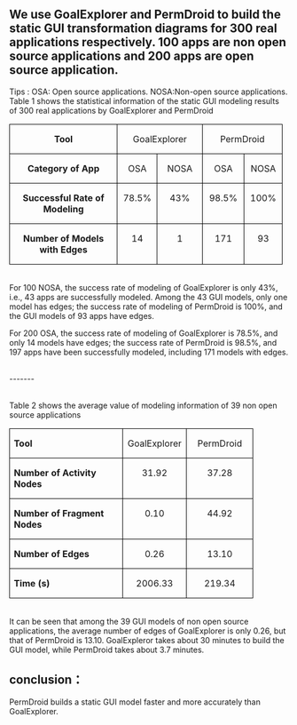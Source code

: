 We use GoalExplorer and PermDroid to build the static GUI transformation diagrams for 300 real applications respectively.  100 apps are non open source applications and 200 apps are open source application.
-------  
Tips :     OSA: Open source applications.        NOSA:Non-open source applications.  <br>
Table 1 shows the statistical information of the static GUI modeling results of 300 real applications by GoalExplorer and PermDroid <br>

<table class="MsoTableGrid" border="1" cellspacing="0" cellpadding="0" style="border-collapse:collapse;border:none;mso-border-alt:solid windowtext .5pt;
 mso-yfti-tbllook:1184;mso-padding-alt:0cm 5.4pt 0cm 5.4pt">
 <tbody><tr style="mso-yfti-irow:0;mso-yfti-firstrow:yes;height:13.0pt">
  <td width="179" valign="top" style="width:134.3pt;border:solid windowtext 1.0pt;
  mso-border-alt:solid windowtext .5pt;padding:0cm 5.4pt 0cm 5.4pt;height:13.0pt">
  <p class="MsoNormal" align="center" style="text-align:center"><b style="mso-bidi-font-weight:normal"><span lang="EN-US" style="mso-bidi-font-size:
  10.5pt;mso-bidi-font-family:&quot;Times New Roman&quot;;mso-bidi-theme-font:minor-bidi">Tool<o:p></o:p></span></b></p>
  </td>
  <td width="123" colspan="2" valign="top" style="width:92.1pt;border:solid windowtext 1.0pt;
  border-left:none;mso-border-left-alt:solid windowtext .5pt;mso-border-alt:
  solid windowtext .5pt;padding:0cm 5.4pt 0cm 5.4pt;height:13.0pt">
  <p class="MsoNormal" align="center" style="text-align:center"><span class="SpellE"><span lang="EN-US" style="mso-bidi-font-size:10.5pt;mso-bidi-font-family:&quot;Times New Roman&quot;;
  mso-bidi-theme-font:minor-bidi">GoalExplorer</span></span><span lang="EN-US" style="mso-bidi-font-size:10.5pt;mso-bidi-font-family:&quot;Times New Roman&quot;;
  mso-bidi-theme-font:minor-bidi"><o:p></o:p></span></p>
  </td>
  <td width="113" colspan="2" valign="top" style="width:3.0cm;border:solid windowtext 1.0pt;
  border-left:none;mso-border-left-alt:solid windowtext .5pt;mso-border-alt:
  solid windowtext .5pt;padding:0cm 5.4pt 0cm 5.4pt;height:13.0pt">
  <p class="MsoNormal" align="center" style="text-align:center"><span class="SpellE"><span lang="EN-US" style="mso-bidi-font-size:10.5pt;mso-bidi-font-family:&quot;Times New Roman&quot;;
  mso-bidi-theme-font:minor-bidi">PermDroid</span></span><span lang="EN-US" style="mso-bidi-font-size:10.5pt;mso-bidi-font-family:&quot;Times New Roman&quot;;
  mso-bidi-theme-font:minor-bidi"><o:p></o:p></span></p>
  </td>
 </tr>
 <tr style="mso-yfti-irow:1">
  <td width="179" valign="top" style="width:134.3pt;border:solid windowtext 1.0pt;
  border-top:none;mso-border-top-alt:solid windowtext .5pt;mso-border-alt:solid windowtext .5pt;
  padding:0cm 5.4pt 0cm 5.4pt">
  <p class="MsoNormal" align="center" style="text-align:center"><b style="mso-bidi-font-weight:normal"><span lang="EN-US" style="mso-bidi-font-size:
  10.5pt;mso-bidi-font-family:&quot;Times New Roman&quot;;mso-bidi-theme-font:minor-bidi">Category
  of App<o:p></o:p></span></b></p>
  </td>
  <td width="57" valign="top" style="width:42.5pt;border-top:none;border-left:none;
  border-bottom:solid windowtext 1.0pt;border-right:solid windowtext 1.0pt;
  mso-border-top-alt:solid windowtext .5pt;mso-border-left-alt:solid windowtext .5pt;
  mso-border-alt:solid windowtext .5pt;padding:0cm 5.4pt 0cm 5.4pt">
  <p class="MsoNormal" align="center" style="text-align:center"><span lang="EN-US" style="mso-bidi-font-size:10.5pt;mso-bidi-font-family:&quot;Times New Roman&quot;;
  mso-bidi-theme-font:minor-bidi">OSA<o:p></o:p></span></p>
  </td>
  <td width="66" valign="top" style="width:49.6pt;border-top:none;border-left:none;
  border-bottom:solid windowtext 1.0pt;border-right:solid windowtext 1.0pt;
  mso-border-top-alt:solid windowtext .5pt;mso-border-left-alt:solid windowtext .5pt;
  mso-border-alt:solid windowtext .5pt;padding:0cm 5.4pt 0cm 5.4pt">
  <p class="MsoNormal" align="center" style="text-align:center"><span lang="EN-US" style="mso-bidi-font-size:10.5pt;mso-bidi-font-family:&quot;Times New Roman&quot;;
  mso-bidi-theme-font:minor-bidi">NOSA<o:p></o:p></span></p>
  </td>
  <td width="60" valign="top" style="width:45.1pt;border-top:none;border-left:none;
  border-bottom:solid windowtext 1.0pt;border-right:solid windowtext 1.0pt;
  mso-border-top-alt:solid windowtext .5pt;mso-border-left-alt:solid windowtext .5pt;
  mso-border-alt:solid windowtext .5pt;padding:0cm 5.4pt 0cm 5.4pt">
  <p class="MsoNormal" align="center" style="text-align:center"><span lang="EN-US" style="mso-bidi-font-size:10.5pt;mso-bidi-font-family:&quot;Times New Roman&quot;;
  mso-bidi-theme-font:minor-bidi">OSA<o:p></o:p></span></p>
  </td>
  <td width="53" valign="top" style="width:39.95pt;border-top:none;border-left:
  none;border-bottom:solid windowtext 1.0pt;border-right:solid windowtext 1.0pt;
  mso-border-top-alt:solid windowtext .5pt;mso-border-left-alt:solid windowtext .5pt;
  mso-border-alt:solid windowtext .5pt;padding:0cm 5.4pt 0cm 5.4pt">
  <p class="MsoNormal" align="center" style="text-align:center"><span lang="EN-US" style="mso-bidi-font-size:10.5pt;mso-bidi-font-family:&quot;Times New Roman&quot;;
  mso-bidi-theme-font:minor-bidi">NOSA<o:p></o:p></span></p>
  </td>
 </tr>
 <tr style="mso-yfti-irow:2">
  <td width="179" valign="top" style="width:134.3pt;border:solid windowtext 1.0pt;
  border-top:none;mso-border-top-alt:solid windowtext .5pt;mso-border-alt:solid windowtext .5pt;
  padding:0cm 5.4pt 0cm 5.4pt">
  <p class="MsoNormal" align="center" style="text-align:center"><b style="mso-bidi-font-weight:normal"><span lang="EN-US" style="mso-bidi-font-size:
  10.5pt;mso-bidi-font-family:&quot;Times New Roman&quot;;mso-bidi-theme-font:minor-bidi">Successful
  Rate of</span><span lang="EN-US"> </span></b><b style="mso-bidi-font-weight:
  normal"><span lang="EN-US" style="mso-bidi-font-size:10.5pt;mso-bidi-font-family:
  &quot;Times New Roman&quot;;mso-bidi-theme-font:minor-bidi">Modeling<o:p></o:p></span></b></p>
  </td>
  <td width="57" valign="top" style="width:42.5pt;border-top:none;border-left:none;
  border-bottom:solid windowtext 1.0pt;border-right:solid windowtext 1.0pt;
  mso-border-top-alt:solid windowtext .5pt;mso-border-left-alt:solid windowtext .5pt;
  mso-border-alt:solid windowtext .5pt;padding:0cm 5.4pt 0cm 5.4pt">
  <p class="MsoNormal" align="center" style="text-align:center"><span lang="EN-US" style="mso-bidi-font-size:10.5pt;mso-bidi-font-family:&quot;Times New Roman&quot;;
  mso-bidi-theme-font:minor-bidi">78.5%<o:p></o:p></span></p>
  </td>
  <td width="66" valign="top" style="width:49.6pt;border-top:none;border-left:none;
  border-bottom:solid windowtext 1.0pt;border-right:solid windowtext 1.0pt;
  mso-border-top-alt:solid windowtext .5pt;mso-border-left-alt:solid windowtext .5pt;
  mso-border-alt:solid windowtext .5pt;padding:0cm 5.4pt 0cm 5.4pt">
  <p class="MsoNormal" align="center" style="text-align:center"><span lang="EN-US" style="mso-bidi-font-size:10.5pt;mso-bidi-font-family:&quot;Times New Roman&quot;;
  mso-bidi-theme-font:minor-bidi">43%<o:p></o:p></span></p>
  </td>
  <td width="60" valign="top" style="width:45.1pt;border-top:none;border-left:none;
  border-bottom:solid windowtext 1.0pt;border-right:solid windowtext 1.0pt;
  mso-border-top-alt:solid windowtext .5pt;mso-border-left-alt:solid windowtext .5pt;
  mso-border-alt:solid windowtext .5pt;padding:0cm 5.4pt 0cm 5.4pt">
  <p class="MsoNormal" align="center" style="text-align:center"><span lang="EN-US" style="mso-bidi-font-size:10.5pt;mso-bidi-font-family:&quot;Times New Roman&quot;;
  mso-bidi-theme-font:minor-bidi">98.5%<o:p></o:p></span></p>
  </td>
  <td width="53" valign="top" style="width:39.95pt;border-top:none;border-left:
  none;border-bottom:solid windowtext 1.0pt;border-right:solid windowtext 1.0pt;
  mso-border-top-alt:solid windowtext .5pt;mso-border-left-alt:solid windowtext .5pt;
  mso-border-alt:solid windowtext .5pt;padding:0cm 5.4pt 0cm 5.4pt">
  <p class="MsoNormal" align="center" style="text-align:center"><span lang="EN-US" style="mso-bidi-font-size:10.5pt;mso-bidi-font-family:&quot;Times New Roman&quot;;
  mso-bidi-theme-font:minor-bidi">100%<o:p></o:p></span></p>
  </td>
 </tr>
 <tr style="mso-yfti-irow:3;mso-yfti-lastrow:yes">
  <td width="179" valign="top" style="width:134.3pt;border:solid windowtext 1.0pt;
  border-top:none;mso-border-top-alt:solid windowtext .5pt;mso-border-alt:solid windowtext .5pt;
  padding:0cm 5.4pt 0cm 5.4pt">
  <p class="MsoNormal" align="center" style="text-align:center"><b style="mso-bidi-font-weight:normal"><span lang="EN-US" style="mso-bidi-font-size:
  10.5pt;mso-bidi-font-family:&quot;Times New Roman&quot;;mso-bidi-theme-font:minor-bidi">Number
  of Models with Edges<o:p></o:p></span></b></p>
  </td>
  <td width="57" valign="top" style="width:42.5pt;border-top:none;border-left:none;
  border-bottom:solid windowtext 1.0pt;border-right:solid windowtext 1.0pt;
  mso-border-top-alt:solid windowtext .5pt;mso-border-left-alt:solid windowtext .5pt;
  mso-border-alt:solid windowtext .5pt;padding:0cm 5.4pt 0cm 5.4pt">
  <p class="MsoNormal" align="center" style="text-align:center"><span lang="EN-US" style="mso-bidi-font-size:10.5pt;mso-bidi-font-family:&quot;Times New Roman&quot;;
  mso-bidi-theme-font:minor-bidi">14<o:p></o:p></span></p>
  </td>
  <td width="66" valign="top" style="width:49.6pt;border-top:none;border-left:none;
  border-bottom:solid windowtext 1.0pt;border-right:solid windowtext 1.0pt;
  mso-border-top-alt:solid windowtext .5pt;mso-border-left-alt:solid windowtext .5pt;
  mso-border-alt:solid windowtext .5pt;padding:0cm 5.4pt 0cm 5.4pt">
  <p class="MsoNormal" align="center" style="text-align:center"><span lang="EN-US" style="mso-bidi-font-size:10.5pt;mso-bidi-font-family:&quot;Times New Roman&quot;;
  mso-bidi-theme-font:minor-bidi">1<o:p></o:p></span></p>
  </td>
  <td width="60" valign="top" style="width:45.1pt;border-top:none;border-left:none;
  border-bottom:solid windowtext 1.0pt;border-right:solid windowtext 1.0pt;
  mso-border-top-alt:solid windowtext .5pt;mso-border-left-alt:solid windowtext .5pt;
  mso-border-alt:solid windowtext .5pt;padding:0cm 5.4pt 0cm 5.4pt">
  <p class="MsoNormal" align="center" style="text-align:center"><span lang="EN-US" style="mso-bidi-font-size:10.5pt;mso-bidi-font-family:&quot;Times New Roman&quot;;
  mso-bidi-theme-font:minor-bidi">171<o:p></o:p></span></p>
  </td>
  <td width="53" valign="top" style="width:39.95pt;border-top:none;border-left:
  none;border-bottom:solid windowtext 1.0pt;border-right:solid windowtext 1.0pt;
  mso-border-top-alt:solid windowtext .5pt;mso-border-left-alt:solid windowtext .5pt;
  mso-border-alt:solid windowtext .5pt;padding:0cm 5.4pt 0cm 5.4pt">
  <p class="MsoNormal" align="center" style="text-align:center"><span lang="EN-US" style="mso-bidi-font-size:10.5pt;mso-bidi-font-family:&quot;Times New Roman&quot;;
  mso-bidi-theme-font:minor-bidi">93<o:p></o:p></span></p>
  </td>
 </tr>
</tbody></table>

<br>
For 100 NOSA, the success rate of modeling of GoalExplorer is only 43%, i.e., 43 apps are successfully modeled. Among the 43 GUI models, only one model has edges; the success rate of modeling of PermDroid is 100%, and the GUI models of 93 apps have edges.

For 200 OSA, the success rate of modeling of GoalExplorer is 78.5%, and only 14 models have edges; the success rate of PermDroid is 98.5%, and 197 apps have been successfully modeled, including 171 models with edges.
<br>

<br>
-------  

<br> Table 2 shows the average value of modeling information of 39 non open source applications

<table class="MsoTableGrid" border="1" cellspacing="0" cellpadding="0" style="border-collapse:collapse;border:none;mso-border-alt:solid windowtext .5pt;
 mso-yfti-tbllook:1184;mso-padding-alt:0cm 5.4pt 0cm 5.4pt">
 <tbody><tr style="mso-yfti-irow:0;mso-yfti-firstrow:yes">
  <td width="188" valign="top" style="width:141.35pt;border:solid windowtext 1.0pt;
  mso-border-alt:solid windowtext .5pt;padding:0cm 5.4pt 0cm 5.4pt">
  <p class="MsoNormal"><b style="mso-bidi-font-weight:normal"><span lang="EN-US" style="font-size:12.0pt;mso-bidi-font-size:15.0pt;mso-bidi-font-family:&quot;Times New Roman&quot;;
  mso-bidi-theme-font:minor-bidi">Tool<o:p></o:p></span></b></p>
  </td>
  <td width="100" valign="top" style="width:75.15pt;border:solid windowtext 1.0pt;
  border-left:none;mso-border-left-alt:solid windowtext .5pt;mso-border-alt:
  solid windowtext .5pt;padding:0cm 5.4pt 0cm 5.4pt">
  <p class="MsoNormal" align="center" style="text-align:center"><span class="SpellE"><span lang="EN-US" style="mso-bidi-font-size:10.5pt;mso-bidi-font-family:&quot;Times New Roman&quot;;
  mso-bidi-theme-font:minor-bidi">GoalExplorer</span></span><span lang="EN-US" style="font-size:12.0pt;mso-bidi-font-size:15.0pt;mso-bidi-font-family:&quot;Times New Roman&quot;;
  mso-bidi-theme-font:minor-bidi"><o:p></o:p></span></p>
  </td>
  <td width="104" valign="top" style="width:78.3pt;border:solid windowtext 1.0pt;
  border-left:none;mso-border-left-alt:solid windowtext .5pt;mso-border-alt:
  solid windowtext .5pt;padding:0cm 5.4pt 0cm 5.4pt">
  <p class="MsoNormal" align="center" style="text-align:center"><span class="SpellE"><span lang="EN-US" style="mso-bidi-font-size:10.5pt;mso-bidi-font-family:&quot;Times New Roman&quot;;
  mso-bidi-theme-font:minor-bidi">PermDroid</span></span><span lang="EN-US" style="font-size:12.0pt;mso-bidi-font-size:15.0pt;mso-bidi-font-family:&quot;Times New Roman&quot;;
  mso-bidi-theme-font:minor-bidi"><o:p></o:p></span></p>
  </td>
 </tr>
 <tr style="mso-yfti-irow:1">
  <td width="188" valign="top" style="width:141.35pt;border:solid windowtext 1.0pt;
  border-top:none;mso-border-top-alt:solid windowtext .5pt;mso-border-alt:solid windowtext .5pt;
  padding:0cm 5.4pt 0cm 5.4pt">
  <p class="MsoNormal"><b style="mso-bidi-font-weight:normal"><span lang="EN-US" style="mso-bidi-font-size:10.5pt;mso-bidi-font-family:&quot;Times New Roman&quot;;
  mso-bidi-theme-font:minor-bidi">Number of Activity Nodes<o:p></o:p></span></b></p>
  </td>
  <td width="100" valign="top" style="width:75.15pt;border-top:none;border-left:
  none;border-bottom:solid windowtext 1.0pt;border-right:solid windowtext 1.0pt;
  mso-border-top-alt:solid windowtext .5pt;mso-border-left-alt:solid windowtext .5pt;
  mso-border-alt:solid windowtext .5pt;padding:0cm 5.4pt 0cm 5.4pt">
  <p class="MsoNormal" align="center" style="text-align:center"><span lang="EN-US" style="mso-bidi-font-size:10.5pt;mso-bidi-font-family:&quot;Times New Roman&quot;;
  mso-bidi-theme-font:minor-bidi">31.92<o:p></o:p></span></p>
  </td>
  <td width="104" valign="top" style="width:78.3pt;border-top:none;border-left:
  none;border-bottom:solid windowtext 1.0pt;border-right:solid windowtext 1.0pt;
  mso-border-top-alt:solid windowtext .5pt;mso-border-left-alt:solid windowtext .5pt;
  mso-border-alt:solid windowtext .5pt;padding:0cm 5.4pt 0cm 5.4pt">
  <p class="MsoNormal" align="center" style="text-align:center"><span lang="EN-US" style="mso-bidi-font-size:10.5pt;mso-bidi-font-family:&quot;Times New Roman&quot;;
  mso-bidi-theme-font:minor-bidi">37.28<o:p></o:p></span></p>
  </td>
 </tr>
 <tr style="mso-yfti-irow:2">
  <td width="188" valign="top" style="width:141.35pt;border:solid windowtext 1.0pt;
  border-top:none;mso-border-top-alt:solid windowtext .5pt;mso-border-alt:solid windowtext .5pt;
  padding:0cm 5.4pt 0cm 5.4pt">
  <p class="MsoNormal"><b style="mso-bidi-font-weight:normal"><span lang="EN-US" style="mso-bidi-font-size:10.5pt;mso-bidi-font-family:&quot;Times New Roman&quot;;
  mso-bidi-theme-font:minor-bidi">Number of Fragment Nodes<o:p></o:p></span></b></p>
  </td>
  <td width="100" valign="top" style="width:75.15pt;border-top:none;border-left:
  none;border-bottom:solid windowtext 1.0pt;border-right:solid windowtext 1.0pt;
  mso-border-top-alt:solid windowtext .5pt;mso-border-left-alt:solid windowtext .5pt;
  mso-border-alt:solid windowtext .5pt;padding:0cm 5.4pt 0cm 5.4pt">
  <p class="MsoNormal" align="center" style="text-align:center"><span lang="EN-US" style="mso-bidi-font-size:10.5pt;mso-bidi-font-family:&quot;Times New Roman&quot;;
  mso-bidi-theme-font:minor-bidi">0.10<o:p></o:p></span></p>
  </td>
  <td width="104" valign="top" style="width:78.3pt;border-top:none;border-left:
  none;border-bottom:solid windowtext 1.0pt;border-right:solid windowtext 1.0pt;
  mso-border-top-alt:solid windowtext .5pt;mso-border-left-alt:solid windowtext .5pt;
  mso-border-alt:solid windowtext .5pt;padding:0cm 5.4pt 0cm 5.4pt">
  <p class="MsoNormal" align="center" style="text-align:center"><span lang="EN-US" style="mso-bidi-font-size:10.5pt;mso-bidi-font-family:&quot;Times New Roman&quot;;
  mso-bidi-theme-font:minor-bidi">44.92<o:p></o:p></span></p>
  </td>
 </tr>
 <tr style="mso-yfti-irow:3">
  <td width="188" valign="top" style="width:141.35pt;border:solid windowtext 1.0pt;
  border-top:none;mso-border-top-alt:solid windowtext .5pt;mso-border-alt:solid windowtext .5pt;
  padding:0cm 5.4pt 0cm 5.4pt">
  <p class="MsoNormal"><b style="mso-bidi-font-weight:normal"><span lang="EN-US" style="mso-bidi-font-size:10.5pt;mso-bidi-font-family:&quot;Times New Roman&quot;;
  mso-bidi-theme-font:minor-bidi">Number of Edges<o:p></o:p></span></b></p>
  </td>
  <td width="100" valign="top" style="width:75.15pt;border-top:none;border-left:
  none;border-bottom:solid windowtext 1.0pt;border-right:solid windowtext 1.0pt;
  mso-border-top-alt:solid windowtext .5pt;mso-border-left-alt:solid windowtext .5pt;
  mso-border-alt:solid windowtext .5pt;padding:0cm 5.4pt 0cm 5.4pt">
  <p class="MsoNormal" align="center" style="text-align:center"><span lang="EN-US" style="mso-bidi-font-size:10.5pt;mso-bidi-font-family:&quot;Times New Roman&quot;;
  mso-bidi-theme-font:minor-bidi">0.26<o:p></o:p></span></p>
  </td>
  <td width="104" valign="top" style="width:78.3pt;border-top:none;border-left:
  none;border-bottom:solid windowtext 1.0pt;border-right:solid windowtext 1.0pt;
  mso-border-top-alt:solid windowtext .5pt;mso-border-left-alt:solid windowtext .5pt;
  mso-border-alt:solid windowtext .5pt;padding:0cm 5.4pt 0cm 5.4pt">
  <p class="MsoNormal" align="center" style="text-align:center"><span lang="EN-US" style="mso-bidi-font-size:10.5pt;mso-bidi-font-family:&quot;Times New Roman&quot;;
  mso-bidi-theme-font:minor-bidi">13.10<o:p></o:p></span></p>
  </td>
 </tr>
 <tr style="mso-yfti-irow:4;mso-yfti-lastrow:yes">
  <td width="188" valign="top" style="width:141.35pt;border:solid windowtext 1.0pt;
  border-top:none;mso-border-top-alt:solid windowtext .5pt;mso-border-alt:solid windowtext .5pt;
  padding:0cm 5.4pt 0cm 5.4pt">
  <p class="MsoNormal"><b style="mso-bidi-font-weight:normal"><span lang="EN-US" style="mso-bidi-font-size:10.5pt;mso-bidi-font-family:&quot;Times New Roman&quot;;
  mso-bidi-theme-font:minor-bidi">Time (s) <o:p></o:p></span></b></p>
  </td>
  <td width="100" valign="top" style="width:75.15pt;border-top:none;border-left:
  none;border-bottom:solid windowtext 1.0pt;border-right:solid windowtext 1.0pt;
  mso-border-top-alt:solid windowtext .5pt;mso-border-left-alt:solid windowtext .5pt;
  mso-border-alt:solid windowtext .5pt;padding:0cm 5.4pt 0cm 5.4pt">
  <p class="MsoNormal" align="center" style="text-align:center"><span lang="EN-US" style="mso-bidi-font-size:10.5pt;mso-bidi-font-family:&quot;Times New Roman&quot;;
  mso-bidi-theme-font:minor-bidi">2006.33<o:p></o:p></span></p>
  </td>
  <td width="104" valign="top" style="width:78.3pt;border-top:none;border-left:
  none;border-bottom:solid windowtext 1.0pt;border-right:solid windowtext 1.0pt;
  mso-border-top-alt:solid windowtext .5pt;mso-border-left-alt:solid windowtext .5pt;
  mso-border-alt:solid windowtext .5pt;padding:0cm 5.4pt 0cm 5.4pt">
  <p class="MsoNormal" align="center" style="text-align:center"><span lang="EN-US" style="mso-bidi-font-size:10.5pt;mso-bidi-font-family:&quot;Times New Roman&quot;;
  mso-bidi-theme-font:minor-bidi">219.34<o:p></o:p></span></p>
  </td>
 </tr>
</tbody></table>

<br>
It can be seen that among the 39 GUI models of non open source applications, the average number of edges of  GoalExplorer is only 0.26, but that of PermDroid is 13.10.  
GoalExpleror takes about 30 minutes to build the GUI model, while PermDroid takes about 3.7 minutes.

conclusion：
---
PermDroid builds a static GUI model faster and more accurately than GoalExplorer.


